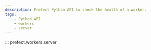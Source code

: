 ```yaml
---
description: Prefect Python API to check the health of a worker.
tags:
    - Python API
    - workers
    - server
---
```


::: prefect.workers.server
